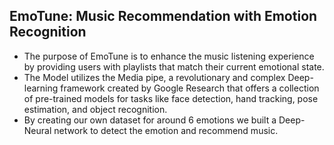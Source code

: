 ## EmoTune: Music Recommendation with Emotion Recognition

 - The purpose of EmoTune is to enhance the music listening experience by providing users with playlists that match their current emotional state. 
 - The Model utilizes the Media pipe, a revolutionary and complex Deep-learning framework created by Google Research that offers a collection of pre-trained models for tasks like face detection, hand tracking, pose estimation, and object recognition. 
 - By creating our own dataset for around 6 emotions we built a Deep-Neural network to detect the emotion and recommend music.